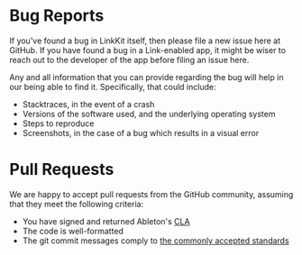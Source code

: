 Bug Reports
===========

If you've found a bug in LinkKit itself, then please file a new issue here at GitHub. If you
have found a bug in a Link-enabled app, it might be wiser to reach out to the developer of
the app before filing an issue here.

Any and all information that you can provide regarding the bug will help in our being able
to find it. Specifically, that could include:

 - Stacktraces, in the event of a crash
 - Versions of the software used, and the underlying operating system
 - Steps to reproduce
 - Screenshots, in the case of a bug which results in a visual error


Pull Requests
=============

We are happy to accept pull requests from the GitHub community, assuming that they meet
the following criteria:

 - You have signed and returned Ableton's [CLA][cla]
 - The code is well-formatted
 - The git commit messages comply to [the commonly accepted standards][git-commit-msgs]

[cla]: http://ableton.github.io/cla/
[git-commit-msgs]: http://tbaggery.com/2008/04/19/a-note-about-git-commit-messages.html
